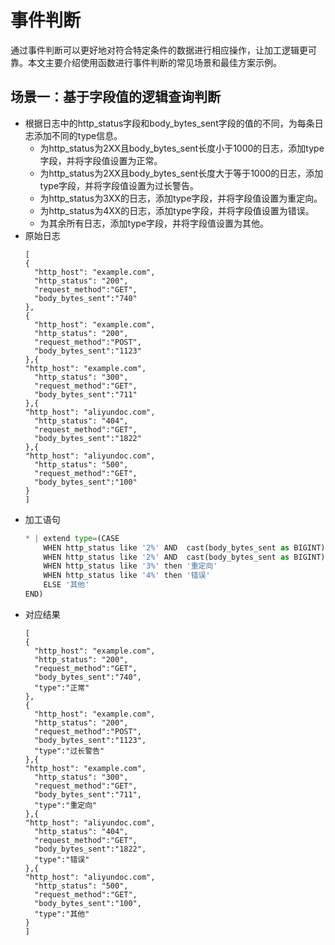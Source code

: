 # 事件判断
通过事件判断可以更好地对符合特定条件的数据进行相应操作，让加工逻辑更可靠。本文主要介绍使用函数进行事件判断的常见场景和最佳方案示例。

## 场景一：基于字段值的逻辑查询判断
* 根据日志中的http_status字段和body_bytes_sent字段的值的不同，为每条日志添加不同的type信息。
  * 为http_status为2XX且body_bytes_sent长度小于1000的日志，添加type字段，并将字段值设置为正常。
  * 为http_status为2XX且body_bytes_sent长度大于等于1000的日志，添加type字段，并将字段值设置为过长警告。
  * 为http_status为3XX的日志，添加type字段，并将字段值设置为重定向。
  * 为http_status为4XX的日志，添加type字段，并将字段值设置为错误。
  * 为其余所有日志，添加type字段，并将字段值设置为其他。
* 原始日志
  ```
  [
  {
    "http_host": "example.com",
    "http_status": "200",
    "request_method":"GET",
    "body_bytes_sent":"740"
  },
  {
    "http_host": "example.com",
    "http_status": "200",
    "request_method":"POST",
    "body_bytes_sent":"1123"
  },{
  "http_host": "example.com",
    "http_status": "300",
    "request_method":"GET",
    "body_bytes_sent":"711"
  },{
  "http_host": "aliyundoc.com",
    "http_status": "404",
    "request_method":"GET",
    "body_bytes_sent":"1822"
  },{
  "http_host": "aliyundoc.com",
    "http_status": "500",
    "request_method":"GET",
    "body_bytes_sent":"100"
  } 
  ]
  ```
* 加工语句
  ```python
  * | extend type=(CASE
      WHEN http_status like '2%' AND  cast(body_bytes_sent as BIGINT) < 1000 then '正常'
      WHEN http_status like '2%' AND  cast(body_bytes_sent as BIGINT) >= 1000 then '过长警告'
      WHEN http_status like '3%' then '重定向'
      WHEN http_status like '4%' then '错误'
      ELSE '其他'
  END)
  ```
* 对应结果
  ```
  [
  {
    "http_host": "example.com",
    "http_status": "200",
    "request_method":"GET",
    "body_bytes_sent":"740",
    "type":"正常"
  },
  {
    "http_host": "example.com",
    "http_status": "200",
    "request_method":"POST",
    "body_bytes_sent":"1123",
    "type":"过长警告"
  },{
  "http_host": "example.com",
    "http_status": "300",
    "request_method":"GET",
    "body_bytes_sent":"711",
    "type":"重定向"
  },{
  "http_host": "aliyundoc.com",
    "http_status": "404",
    "request_method":"GET",
    "body_bytes_sent":"1822",
    "type":"错误"
  },{
  "http_host": "aliyundoc.com",
    "http_status": "500",
    "request_method":"GET",
    "body_bytes_sent":"100",
    "type":"其他"
  } 
  ]
  ```
